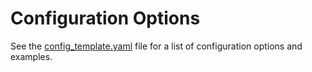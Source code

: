 # Configuration Options

See the [config_template.yaml][1] file for a list of configuration options and examples.

[1]: https://github.com/DataDog/datadog-agent/blob/main/pkg/config/config_template.yaml
